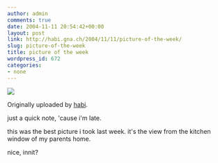 ```yaml
---
author: admin
comments: true
date: 2004-11-11 20:54:42+00:00
layout: post
link: http://habi.gna.ch/2004/11/11/picture-of-the-week/
slug: picture-of-the-week
title: picture of the week
wordpress_id: 672
categories:
- none
---
```



 [![](http://www.flickr.com/photos/1411927_34e607b44c_m.jpg)](http://www.flickr.com/photos/habi/1411927/)
   

  Originally uploaded by [habi](http://www.flickr.com/people/habi/).
 



just a quick note, 'cause i'm late.  

this was the best picture i took last week. it's the view from the kitchen window of my parents home.  

nice, innit?
  

